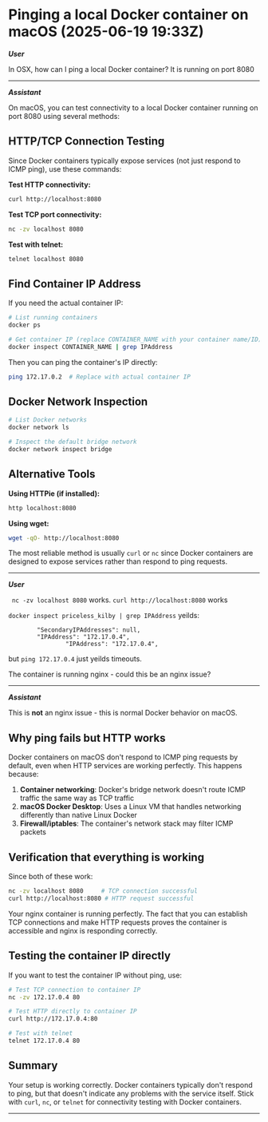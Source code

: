 <!-- Generated by SpecStory -->

# Pinging a local Docker container on macOS (2025-06-19 19:33Z)

_**User**_

In OSX, how can I ping a local Docker container? It is running on port 8080

---

_**Assistant**_

On macOS, you can test connectivity to a local Docker container running on port 8080 using several methods:

## HTTP/TCP Connection Testing

Since Docker containers typically expose services (not just respond to ICMP ping), use these commands:

**Test HTTP connectivity:**
```bash
curl http://localhost:8080
```

**Test TCP port connectivity:**
```bash
nc -zv localhost 8080
```

**Test with telnet:**
```bash
telnet localhost 8080
```

## Find Container IP Address

If you need the actual container IP:

```bash
# List running containers
docker ps

# Get container IP (replace CONTAINER_NAME with your container name/ID)
docker inspect CONTAINER_NAME | grep IPAddress
```

Then you can ping the container's IP directly:
```bash
ping 172.17.0.2  # Replace with actual container IP
```

## Docker Network Inspection

```bash
# List Docker networks
docker network ls

# Inspect the default bridge network
docker network inspect bridge
```

## Alternative Tools

**Using HTTPie (if installed):**
```bash
http localhost:8080
```

**Using wget:**
```bash
wget -qO- http://localhost:8080
```

The most reliable method is usually `curl` or `nc` since Docker containers are designed to expose services rather than respond to ping requests.

---

_**User**_

` nc -zv localhost 8080` works.
`curl http://localhost:8080` works

`docker inspect priceless_kilby | grep IPAddress` yeilds:

            "SecondaryIPAddresses": null,
            "IPAddress": "172.17.0.4",
                    "IPAddress": "172.17.0.4",

but `ping 172.17.0.4` just yeilds timeouts.

The container is running nginx - could this be an nginx issue?

---

_**Assistant**_

This is **not** an nginx issue - this is normal Docker behavior on macOS.

## Why ping fails but HTTP works

Docker containers on macOS don't respond to ICMP ping requests by default, even when HTTP services are working perfectly. This happens because:

1. **Container networking**: Docker's bridge network doesn't route ICMP traffic the same way as TCP traffic
2. **macOS Docker Desktop**: Uses a Linux VM that handles networking differently than native Linux Docker
3. **Firewall/iptables**: The container's network stack may filter ICMP packets

## Verification that everything is working

Since both of these work:
```bash
nc -zv localhost 8080     # TCP connection successful
curl http://localhost:8080 # HTTP request successful
```

Your nginx container is running perfectly. The fact that you can establish TCP connections and make HTTP requests proves the container is accessible and nginx is responding correctly.

## Testing the container IP directly

If you want to test the container IP without ping, use:

```bash
# Test TCP connection to container IP
nc -zv 172.17.0.4 80

# Test HTTP directly to container IP  
curl http://172.17.0.4:80

# Test with telnet
telnet 172.17.0.4 80
```

## Summary

Your setup is working correctly. Docker containers typically don't respond to ping, but that doesn't indicate any problems with the service itself. Stick with `curl`, `nc`, or `telnet` for connectivity testing with Docker containers.

---

